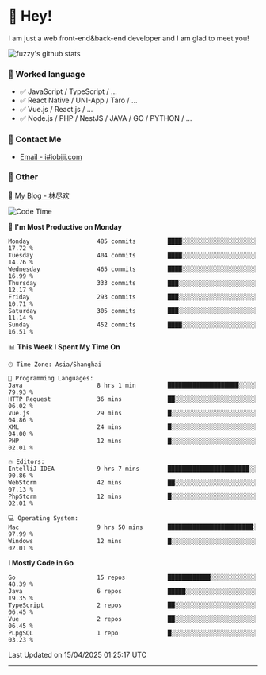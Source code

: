 # 👋 Hey!

I am just a web front-end&back-end developer and I am glad to meet you!

![fuzzy's github stats](https://github-readme-stats.vercel.app/api?username=JaydenForYou&&show_icons=true&&title_color=1abc9c&&icon_color=1abc9c)


### 📝 Worked language

- ✅ JavaScript / TypeScript / ...
- ✅ React Native / UNI-App / Taro / ...
- ✅ Vue.js / React.js / ...
- ✅ Node.js / PHP / NestJS / JAVA / GO / PYTHON / ...

### 📮 Contact Me

- [Email - i#iobiji.com](mailto:i@iobiji.com)


### 🤪 Other

[📌 My Blog - 林尽欢](https://iobiji.com)

<!--START_SECTION:waka-->
![Code Time](http://img.shields.io/badge/Code%20Time-1%2C652%20hrs%2012%20mins-blue)

📅 **I'm Most Productive on Monday** 

```text
Monday                   485 commits         ████░░░░░░░░░░░░░░░░░░░░░   17.72 % 
Tuesday                  404 commits         ████░░░░░░░░░░░░░░░░░░░░░   14.76 % 
Wednesday                465 commits         ████░░░░░░░░░░░░░░░░░░░░░   16.99 % 
Thursday                 333 commits         ███░░░░░░░░░░░░░░░░░░░░░░   12.17 % 
Friday                   293 commits         ███░░░░░░░░░░░░░░░░░░░░░░   10.71 % 
Saturday                 305 commits         ███░░░░░░░░░░░░░░░░░░░░░░   11.14 % 
Sunday                   452 commits         ████░░░░░░░░░░░░░░░░░░░░░   16.51 % 
```


📊 **This Week I Spent My Time On** 

```text
🕑︎ Time Zone: Asia/Shanghai

💬 Programming Languages: 
Java                     8 hrs 1 min         ████████████████████░░░░░   79.93 % 
HTTP Request             36 mins             ██░░░░░░░░░░░░░░░░░░░░░░░   06.02 % 
Vue.js                   29 mins             █░░░░░░░░░░░░░░░░░░░░░░░░   04.86 % 
XML                      24 mins             █░░░░░░░░░░░░░░░░░░░░░░░░   04.00 % 
PHP                      12 mins             █░░░░░░░░░░░░░░░░░░░░░░░░   02.01 % 

🔥 Editors: 
IntelliJ IDEA            9 hrs 7 mins        ███████████████████████░░   90.86 % 
WebStorm                 42 mins             ██░░░░░░░░░░░░░░░░░░░░░░░   07.13 % 
PhpStorm                 12 mins             █░░░░░░░░░░░░░░░░░░░░░░░░   02.01 % 

💻 Operating System: 
Mac                      9 hrs 50 mins       ████████████████████████░   97.99 % 
Windows                  12 mins             █░░░░░░░░░░░░░░░░░░░░░░░░   02.01 % 
```

**I Mostly Code in Go** 

```text
Go                       15 repos            ████████████░░░░░░░░░░░░░   48.39 % 
Java                     6 repos             █████░░░░░░░░░░░░░░░░░░░░   19.35 % 
TypeScript               2 repos             ██░░░░░░░░░░░░░░░░░░░░░░░   06.45 % 
Vue                      2 repos             ██░░░░░░░░░░░░░░░░░░░░░░░   06.45 % 
PLpgSQL                  1 repo              █░░░░░░░░░░░░░░░░░░░░░░░░   03.23 % 
```




 Last Updated on 15/04/2025 01:25:17 UTC
<!--END_SECTION:waka-->
---
